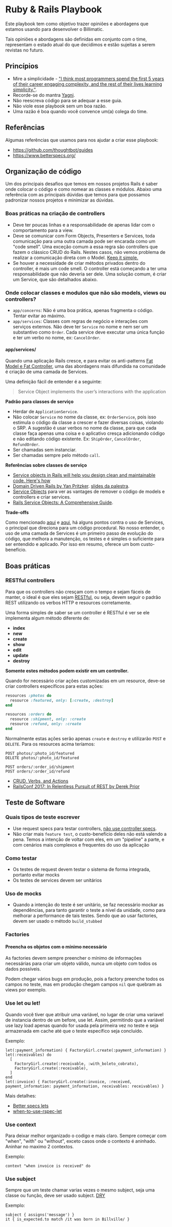 # Ruby & Rails Playbook

Este playbook tem como objetivo trazer opiniões e abordagens que estamos usando para desenvolver o Billimatic.

Tais opiniões e abordagens são definidas em conjunto com o time, representam o estado atual do que decidimos e estão sujeitas a serem revistas no futuro.

## Princípios

* Mire a simplicidade - ["I think most programmers spend the first 5 years of their career engaging complexity, and the rest of their lives learning simplicity."](https://twitter.com/buzz/status/7203012768).
* Recorde-se do mantra [Yagni](https://martinfowler.com/bliki/Yagni.html).
* Não reescreva código para se adequar a esse guia.
* Não viole esse playbook sem um boa razão.
* Uma razão é boa quando você convence um(a) colega do time.

## Referências

Algumas referências que usamos para nos ajudar a criar esse playbook:


* https://github.com/thoughtbot/guides
* https://www.betterspecs.org/

## Organização de código

Um dos principais desafios que temos em nossos projetos Rails é saber onde colocar o código e como nomear as classes e módulos. Abaixo uma referência com as principais dúvidas que temos para que possamos padronizar nossos projetos e minimizar as dúvidas.


### Boas práticas na criação de controllers

* Deve ter poucas linhas e a responsabilidade de apenas lidar com o comportamento para a view.
* Deve se comunicar com Form Objects, Presenters e Services, toda comunicação para uma outra camada pode ser encarada como um "code smell". Uma exceção comum a essa regra são controllers que fazem o clássico CRUD do Rails. Nestes casos, não vemos problema de realizar a comunicação direta com o Model. [Keep it simple.](https://en.wikipedia.org/wiki/KISS_principle)
* Se houver a necessidade de criar métodos privados dentro do controller, é mais um code smell. O controller está começando a ter uma responsabilidade que não deveria ser dele. Uma solução comum, é criar um Service, que são detalhados abaixo.

### Onde colocar classes e modulos que não são models, views ou controllers?

- `app/concerns`: Não é uma boa prática, apenas fragmenta o código. Tentar evitar ao máximo.
- `app/services`: Classes com regras de negócio e interações com serviços externos. Não deve ter `Service` no nome e nem ser um substantivo como `Order`. Cada service deve executar uma única função e ter um verbo no nome, ex: `CancelOrder`.

#### app/services/

Quando uma aplicação Rails cresce, e para evitar os anti-patterns [Fat Model e Fat Controller](https://blog.appsignal.com/2020/08/05/introduction-to-ruby-on-rails-patterns-and-anti-patterns.html), uma das abordagens mais difundida na comunidade é criação de uma camada de Services.

Uma definição fácil de entender é a seguinte:

> Service Object implements the user’s interactions with the application

**Padrão para classes de serviço**
- Herdar de `ApplicationService`.
- Não colocar `Service` no nome da classe, ex: `OrderService`, pois isso estimula o código da classe a crescer e fazer diversas coisas, violando o SRP. A sugestão é usar verbos no nome da classe, para que cada classe faça apenas uma coisa e o aplicativo cresça adicionando código e não editando código existente. Ex: `ShipOrder`, `CancelOrder`, `RefundOrder`.
- Ser chamadas sem instanciar.
- Ser chamadas sempre pelo método `call`.

**Referências sobre classes de serviço**
- [Service objects in Rails will help you design clean and maintainable code. Here's how](https://www.netguru.com/blog/service-objects-in-rails-will-help)
- [Domain Driven Rails by Yan Pritzker](https://vimeo.com/106759024). [slides da palestra](https://speakerdeck.com/skwp/domain-driven-rails).
- [Service Objects](http://railscasts.com/episodes/398-service-objects) para ver as vantages de remover o código de models e controllers e criar services.
- [Rails Service Objects: A Comprehensive Guide](https://www.toptal.com/ruby-on-rails/rails-service-objects-tutorial).

**Trade-offs**

Como mencionado [aqui](https://www.codewithjason.com/rails-service-objects/) e [aqui](https://avdi.codes/service-objects/), há alguns pontos contra o uso de Services, o principal que direciona para um código procedural. No nosso entender, o uso de uma camada de Services é um primeiro passo de evolução do código, que melhora a manutenção, os testes e é simples o suficiente para ser entendido e aplicado. Por isso em resumo, oferece um bom custo-benefício.

## Boas práticas

### RESTful controllers

Para que os controllers não cresçam com o tempo e sejam fáceis de manter, o ideal é que eles sejam [RESTful](https://pt.stackoverflow.com/a/232204/393), ou seja, devem seguir o padrão REST utilizando os verbos HTTP e resources corretamente.

Uma forma simples de saber se um controller é RESTful é ver se ele implementa algum método diferente de: 
- **index**
- **new**
- **create**
- **show**
- **edit**
- **update**
- **destroy**
  
**Somente estes métodos podem existir em um controller.**

Quando for necessário criar ações customizadas em um resource, deve-se criar controllers específicos para estas ações:

```ruby
resources :photos do
  resource :featured, only: [:create, :destroy]
end

resources :orders do
  resource :shipment, only: :create
  resource :refund, only: :create
end
```

Normalmente estas ações serão apenas `create` e `destroy` e utilizarão `POST` e `DELETE`. Para os resources acima teríamos:

```
POST photos/:photo_id/featured
DELETE photos/:photo_id/featured

POST orders/:order_id/shipment
POST orders/:order_id/refund
```

- [CRUD, Verbs, and Actions](https://guides.rubyonrails.org/routing.html#crud-verbs-and-actions)
- [RailsConf 2017: In Relentless Pursuit of REST by Derek Prior](https://www.youtube.com/watch?v=HctYHe-YjnE)

## Teste de Software
### Quais tipos de teste escrever

- Use request specs para testar controllers, [não use controller specs](http://rspec.info/blog/2016/07/rspec-3-5-has-been-released/).
- Não criar mais `feature test`, o custo-benefício deles não está valendo a pena. Temos a intenção de voltar com eles, em um "pipeline" a parte, e com cenários mais complexos e frequentes do uso da aplicação

### Como testar

- Os testes de request devem testar o sistema de forma integrada, portanto evitar mocks
- Os testes de services devem ser unitários

### Uso de mocks

- Quando a intenção do teste é ser unitário, se faz necessário mockar as dependências, para tanto garantir o teste a nível da unidade, como para melhorar a performance de tais testes. Sendo que ao usar factories, devem ser usado o método `build_stubbed`


### Factories

#### Preencha os objetos com o mínimo necessário

As factories devem sempre preencher o mínimo de informações necessárias para criar um objeto válido, nunca um objeto com todos os dados possíveis. 

Podem chegar vários bugs em produção, pois a factory preenche todos os campos no teste, mas em produção chegam campos `nil` que quebram as views por exemplo.

### Use let ou let!
Quando você tiver que atribuir uma variável, no lugar de criar uma variavel de instancia dentro de um before, use let. Assim, permitindo que a variável use lazy load apenas quando for usada pela primeira vez no teste e seja armazenada em cache até que o teste específico seja concluído. 

Exemplo:
```
let(:payment_information) { FactoryGirl.create(:payment_information) }
let(:receivables) do
  [
    FactoryGirl.create(:receivable, :with_boleto_cobrato),
    FactoryGirl.create(:receivable),
  ]
end
let(:invoice) { FactoryGirl.create(:invoice, :received, payment_information: payment_information, receivables: receivables) }
```

Mais detalhes: 
- [Better specs lets](https://www.betterspecs.org/#let)
- [when-to-use-rspec-let](https://stackoverflow.com/questions/5359558/when-to-use-rspec-let/5359979#5359979)

### Use context
Para deixar melhor organizado o codigo e mais claro. Sempre começar com "when", "with" ou "without", exceto casos onde o contexto é aninhado. Aninhar no maximo 2 contextos.

Exemplo:
```
context "when invoice is received" do 
```

### Use subject
Sempre que um teste chamar varias vezes o mesmo subject, seja uma classe ou função, deve ser usado subject. [DRY](https://www.infoq.com/br/news/2012/07/DRY-acoplamento-duplicacao/)

Exemplo:
```
subject { assigns('message') }
it { is_expected.to match /it was born in Billville/ }
```
